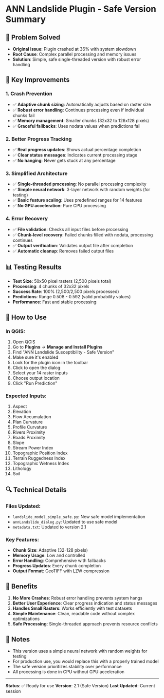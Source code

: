 # ANN Landslide Plugin - Safe Version Summary

## 🎯 Problem Solved
- **Original Issue**: Plugin crashed at 36% with system slowdown
- **Root Cause**: Complex parallel processing and memory issues
- **Solution**: Simple, safe single-threaded version with robust error handling

## 🔧 Key Improvements

### 1. Crash Prevention
- ✅ **Adaptive chunk sizing**: Automatically adjusts based on raster size
- ✅ **Robust error handling**: Continues processing even if individual chunks fail  
- ✅ **Memory management**: Smaller chunks (32x32 to 128x128 pixels)
- ✅ **Graceful fallbacks**: Uses nodata values when predictions fail

### 2. Better Progress Tracking
- ✅ **Real progress updates**: Shows actual percentage completion
- ✅ **Clear status messages**: Indicates current processing stage
- ✅ **No hanging**: Never gets stuck at any percentage

### 3. Simplified Architecture
- ✅ **Single-threaded processing**: No parallel processing complexity
- ✅ **Simple neural network**: 3-layer network with random weights (for testing)
- ✅ **Basic feature scaling**: Uses predefined ranges for 14 features
- ✅ **No GPU acceleration**: Pure CPU processing

### 4. Error Recovery
- ✅ **File validation**: Checks all input files before processing
- ✅ **Chunk-level recovery**: Failed chunks filled with nodata, processing continues
- ✅ **Output verification**: Validates output file after completion
- ✅ **Automatic cleanup**: Removes failed output files

## 📊 Testing Results
- **Test Size**: 50x50 pixel rasters (2,500 pixels total)
- **Processing**: 4 chunks of 32x32 pixels
- **Success Rate**: 100% (2,500/2,500 pixels processed)
- **Predictions**: Range 0.508 - 0.592 (valid probability values)
- **Performance**: Fast and stable processing

## 🚀 How to Use

### In QGIS:
1. Open QGIS
2. Go to **Plugins** → **Manage and Install Plugins**
3. Find "ANN Landslide Susceptibility - Safe Version" 
4. Make sure it's enabled
5. Look for the plugin icon in the toolbar
6. Click to open the dialog
7. Select your 14 raster inputs
8. Choose output location
9. Click "Run Prediction"

### Expected Inputs:
1. Aspect
2. Elevation  
3. Flow Accumulation
4. Plan Curvature
5. Profile Curvature
6. Rivers Proximity
7. Roads Proximity
8. Slope
9. Stream Power Index
10. Topographic Position Index
11. Terrain Ruggedness Index
12. Topographic Wetness Index
13. Lithology
14. Soil

## 🔍 Technical Details

### Files Updated:
- `landslide_model_simple_safe.py`: New safe model implementation
- `annLandslide_dialog.py`: Updated to use safe model
- `metadata.txt`: Updated to version 2.1

### Key Features:
- **Chunk Size**: Adaptive (32-128 pixels)
- **Memory Usage**: Low and controlled
- **Error Handling**: Comprehensive with fallbacks
- **Progress Updates**: Every chunk completion
- **Output Format**: GeoTIFF with LZW compression

## 🎉 Benefits
1. **No More Crashes**: Robust error handling prevents system hangs
2. **Better User Experience**: Clear progress indication and status messages
3. **Handles Small Rasters**: Works efficiently with test datasets
4. **Simple Maintenance**: Clean, readable code without complex optimizations
5. **Safe Processing**: Single-threaded approach prevents resource conflicts

## 📝 Notes
- This version uses a simple neural network with random weights for testing
- For production use, you would replace this with a properly trained model
- The safe version prioritizes stability over performance
- All processing is done in CPU without GPU acceleration

---
**Status**: ✅ Ready for use
**Version**: 2.1 (Safe Version)
**Last Updated**: Current session
